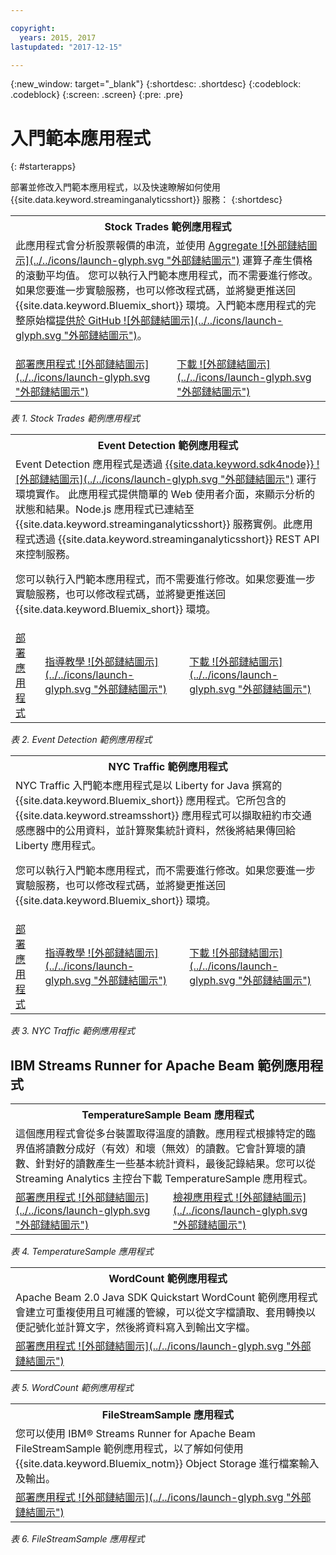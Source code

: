 ```yaml
---

copyright:
  years: 2015, 2017
lastupdated: "2017-12-15"

---
```


<!-- Attribute definitions -->
{:new_window: target="_blank"}
{:shortdesc: .shortdesc}
{:codeblock: .codeblock}
{:screen: .screen}
{:pre: .pre}

# 入門範本應用程式
{: #starterapps}

部署並修改入門範本應用程式，以及快速瞭解如何使用 {{site.data.keyword.streaminganalyticsshort}} 服務：
{:shortdesc}

<table summary="此表格的第一列說明 Stock Trades 入門範本應用程式。表格包含第二列：1. 在第一欄，有鏈結連往如何部署 Stock Trades 入門範本應用程式的視訊。2. 在第二欄，有鏈結可直接下載 Stock Trades 入門範本應用程式。">
  <tr>
    <th colspan="3">Stock Trades 範例應用程式<br></th>
  </tr>
  <tr>
    <td colspan="3">此應用程式會分析股票報價的串流，並使用 <a href="https://www.ibm.com/support/knowledgecenter/SSCRJU_4.2.0/com.ibm.streams.toolkits.doc/spldoc/dita/tk$spl/op$spl.relational$Aggregate.html">Aggregate ![外部鏈結圖示](../../icons/launch-glyph.svg "外部鏈結圖示")</a> 運算子產生價格的滾動平均值。
您可以執行入門範本應用程式，而不需要進行修改。如果您要進一步實驗服務，也可以修改程式碼，並將變更推送回 {{site.data.keyword.Bluemix_short}} 環境。入門範本應用程式的完整原始檔<a href="https://github.com/IBMStreams/samples/tree/master/QuickStart/TradesApp">提供於 GitHub ![外部鏈結圖示](../../icons/launch-glyph.svg "外部鏈結圖示")</a>。</p>
</td>
  </tr>
  <tr>
    <td><a href="https://developer.ibm.com/streamsdev/videos/getting-started-streaming-analytics-service-using-trades-starter-application/" target="_blank">部署應用程式 ![外部鏈結圖示](../../icons/launch-glyph.svg "外部鏈結圖示")</a><br></td>
    <td><a href="https://github.com/IBMStreams/samples/raw/master/QuickStart/TradesApp/starterApp/StockTradesStarterApp.sab" target="_blank">下載 ![外部鏈結圖示](../../icons/launch-glyph.svg "外部鏈結圖示")</a></td>
  </tr>
</table>

*表 1. Stock Trades 範例應用程式*


<table summary="此表格的第一列說明 Event Detection 範例應用程式。表格第二列包含：1. 在第一欄中，如何部署 Event Detection 入門範本應用程式的指示鏈結。2. 在第二欄中，如何使用 Event Detection 入門範本應用程式的指導教學鏈結。3. 在第三欄中，直接下載 Event Detection 入門範本應用程式的鏈結。">
  <tr>
    <th colspan="3">Event Detection 範例應用程式<br></th>
  </tr>
  <tr>
    <td colspan="3">Event Detection 應用程式是透過 <a href="https://console.ng.bluemix.net/catalog/starters/sdk-for-nodejs/?cm_mmc=dw-_-bluemix-_-ba-bluemix-detect-complex-events-from-data-stream-trs-_-article">{{site.data.keyword.sdk4node}} ![外部鏈結圖示](../../icons/launch-glyph.svg "外部鏈結圖示")</a> 運行環境實作。
此應用程式提供簡單的 Web 使用者介面，來顯示分析的狀態和結果。Node.js 應用程式已連結至 {{site.data.keyword.streaminganalyticsshort}} 服務實例。此應用程式透過 {{site.data.keyword.streaminganalyticsshort}} REST API 來控制服務。<p>您可以執行入門範本應用程式，而不需要進行修改。如果您要進一步實驗服務，也可以修改程式碼，並將變更推送回 {{site.data.keyword.Bluemix_short}} 環境。</p>
</td>
  </tr>
  <tr>
    <td><a href="/docs/services/StreamingAnalytics/t_starter_app_deploy.html" target="_blank">部署應用程式</a><br></td>
    <td><a href="http://www.ibm.com/developerworks/library/ba-bluemix-detect-complex-events-from-data-stream-trs/index.html" target="_blank">指導教學 ![外部鏈結圖示](../../icons/launch-glyph.svg "外部鏈結圖示")</a></td>
    <td><a href="https://streams-github-samples.mybluemix.net/?get=QuickStart/EventDetection" target="_blank">下載 ![外部鏈結圖示](../../icons/launch-glyph.svg "外部鏈結圖示")</a></td>
  </tr>
</table>

*表 2. Event Detection 範例應用程式*

<table summary="此表格的第一列說明 New York Traffic 範例應用程式。表格第二列包含：1. 在第一欄中，如何部署 New York Traffic 範例應用程式的指示鏈結。2. 在第二欄中，如何使用 New York Traffic 範例應用程式的指導教學鏈結。3. 在第三欄中，直接下載 New York Traffic 範例應用程式的鏈結。">
  <tr>
    <th colspan="3">NYC Traffic 範例應用程式<br></th>
  </tr>
  <tr>
    <td colspan="3">NYC Traffic 入門範本應用程式是以 Liberty for Java 撰寫的 {{site.data.keyword.Bluemix_short}} 應用程式。它所包含的 {{site.data.keyword.streamsshort}} 應用程式可以擷取紐約市交通感應器中的公用資料，並計算聚集統計資料，然後將結果傳回給 Liberty 應用程式。<p>您可以執行入門範本應用程式，而不需要進行修改。如果您要進一步實驗服務，也可以修改程式碼，並將變更推送回 {{site.data.keyword.Bluemix_short}} 環境。</p>
</td>
  </tr>
  <tr>
    <td><a href="/docs/services/StreamingAnalytics/t_starter_app_deploy.html" target="_blank">部署應用程式</a><br></td>
    <td><a href="https://developer.ibm.com/streamsdev/docs/bluemix-streaming-analytics-starter-application/" target="_blank">指導教學 ![外部鏈結圖示](../../icons/launch-glyph.svg "外部鏈結圖示")</a></td>
    <td><a href="https://streams-github-samples.mybluemix.net/?get=QuickStart/NYCTraffic" target="_blank">下載 ![外部鏈結圖示](../../icons/launch-glyph.svg "外部鏈結圖示")</a></td>
  </tr>
</table>

*表 3. NYC Traffic 範例應用程式*

## IBM Streams Runner for Apache Beam 範例應用程式

<table summary="此表格的第一列說明 TemperatureSample Beam 應用程式。表格第二列包含如何部署 TemperatureSample Beam 應用程式的指導教學鏈結。">
  <tr>
    <th colspan="3">TemperatureSample Beam 應用程式<br></th>
  </tr>
  <tr>
    <td colspan="3">這個應用程式會從多台裝置取得溫度的讀數。應用程式根據特定的臨界值將讀數分成好（有效）和壞（無效）的讀數。它會計算壞的讀數、針對好的讀數產生一些基本統計資料，最後記錄結果。您可以從 Streaming Analytics 主控台下載 TemperatureSample 應用程式。</td>
  </tr>
  <tr>
    <td><a href="https://ibmstreams.github.io/streamsx.documentation/docs/beamrunner/beamrunner-3-sample/#running-the-temperaturesample-application" target="_blank">部署應用程式 ![外部鏈結圖示](../../icons/launch-glyph.svg "外部鏈結圖示")</a><br></td>
    <td><a href="https://ibmstreams.github.io/streamsx.documentation/docs/beamrunner/beamrunner-3-sample/#viewing-the-running-application" target="_blank">檢視應用程式 ![外部鏈結圖示](../../icons/launch-glyph.svg "外部鏈結圖示")</a></td>
  </tr>
</table>

*表 4. TemperatureSample 應用程式*

<table summary="此表格的第一列說明 WordCount Beam 範例應用程式。表格第二列包含如何部署 WordCount 範例應用程式的指導教學鏈結。">
  <tr>
    <th colspan="3">WordCount 範例應用程式<br></th>
  </tr>
  <tr>
    <td colspan="3">Apache Beam 2.0 Java SDK Quickstart WordCount 範例應用程式會建立可重複使用且可維護的管線，可以從文字檔讀取、套用轉換以便記號化並計算文字，然後將資料寫入到輸出文字檔。
</td>
  </tr>
  <tr>
    <td><a href="https://ibmstreams.github.io/streamsx.documentation/docs/beamrunner/beamrunner-3b-wordcount/" target="_blank">部署應用程式 ![外部鏈結圖示](../../icons/launch-glyph.svg "外部鏈結圖示")</a><br></td>
  </tr>
</table>

*表 5. WordCount 範例應用程式*

<table summary="此表格的第一列中說明 FileStreamSample 範例應用程式。表格的第二列包括如何部署 FileStreamSample 應用程式的指導教學鏈結。">
  <tr>
    <th colspan="3">FileStreamSample 應用程式<br></th>
  </tr>
  <tr>
    <td colspan="3">您可以使用 IBM® Streams Runner for Apache Beam FileStreamSample 範例應用程式，以了解如何使用 {{site.data.keyword.Bluemix_notm}} Object Storage 進行檔案輸入及輸出。</td>
  </tr>
  <tr>
    <td><a href="https://ibmstreams.github.io/streamsx.documentation/docs/beamrunner/beamrunner-5b-objstor/" target="_blank">部署應用程式 ![外部鏈結圖示](../../icons/launch-glyph.svg "外部鏈結圖示")</a><br></td>
  </tr>
</table>

*表 6. FileStreamSample 應用程式*
